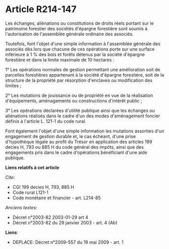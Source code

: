 # Article R214-147

Les échanges, aliénations ou constitutions de droits réels portant sur le patrimoine forestier des sociétés d'épargne
forestière sont soumis à l'autorisation de l'assemblée générale ordinaire des associés.

Toutefois, font l'objet d'une simple information à l'assemblée générale des associés dès lors que chacune de ces opérations
porte sur une surface inférieure à 1 % des bois et forêts détenus par la société d'épargne forestière et dans la limite
maximale de 10 hectares :

1° Les opérations normales de gestion permettant une amélioration soit de parcelles forestières appartenant à la société
d'épargne forestière, soit de la structure de la propriété par résorption d'enclaves ou modification des limites ;

2° Les mutations de jouissance ou de propriété en vue de la réalisation d'équipements, aménagements ou constructions
d'intérêt public ;

3° Les opérations déclarées d'utilité publique ainsi que les échanges ou aliénations réalisés dans le cadre d'un des modes
d'aménagement foncier définis à l'article L. 121-1 du code rural.

Font également l'objet d'une simple information les mutations assorties d'un engagement de gestion durable et, le cas
échéant, d'une prise d'hypothèque légale au profit du Trésor en application des articles 199 decies H, 793 ou 885 H du code
général des impôts, ainsi que des engagements pris dans le cadre d'opérations bénéficiant d'une aide publique.

**Liens relatifs à cet article**

_Cite_:

  - CGI 199 decies H, 793, 885 H
  - Code rural L121-1
  - Code monétaire et financier - art. L214-85

_Anciens textes_:

  - Décret n°2003-82 2003-01-29 art 4
  - Décret n°2003-82 du 29 janvier 2003 - art. 4 (Ab)

**Liens**:

  - DEPLACE: Décret n°2009-557 du 19 mai 2009 - art. 1
